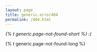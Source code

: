 ```yaml
---
layout: page
title: generic.error404
permalink: /404.html
---
```


_{% t generic.page-not-found-short %} :(_

{% t generic.page-not-found-long %}
